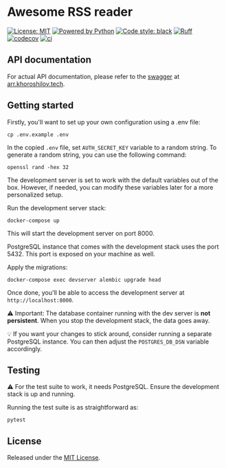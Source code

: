 # Awesome RSS reader
[![License: MIT][license-img]][license]
[![Powered by Python][python-img]][python]
[![Code style: black][black-img]][black]
[![Ruff][ruff-img]][ruff]
[![codecov][codecov-img]][codecov]
[![ci][ci-img]][ci]

## API documentation
For actual API documentation, please refer to the [swagger][swagger] at [arr.khoroshilov.tech](https://arr.khoroshilov.tech/).

## Getting started

Firstly, you'll want to set up your own configuration using a .env file:

```shell
cp .env.example .env
```

In the copied `.env` file, set `AUTH_SECRET_KEY` variable to a random string.
To generate a random string, you can use the following command:
```shell
openssl rand -hex 32
````

The development server is set to work with the default variables out of the box.
However, if needed, you can modify these variables later for a more personalized setup.

Run the development server stack:
```shell
docker-compose up
```
This will start the development server on port 8000.

PostgreSQL instance that comes with the development stack uses the port 5432.
This port is exposed on your machine as well.

Apply the migrations:
```shell
docker-compose exec devserver alembic upgrade head
```


Once done, you'll be able to access the development server at `http://localhost:8000`.

⚠️ Important: The database container running with the dev server is **not persistent**.
When you stop the development stack, the data goes away.

💡 If you want your changes to stick around, consider running a separate PostgreSQL instance.
You can then adjust the `POSTGRES_DB_DSN` variable accordingly.

## Testing

⚠️ For the test suite to work, it needs PostgreSQL. Ensure the development stack is up and running.

Running the test suite is as straightforward as:
```shell
pytest
```

## License

Released under the [MIT License](LICENSE.txt).

[license-img]: https://img.shields.io/badge/License-MIT-yellow.svg
[license]: https://opensource.org/licenses/MIT

[python-img]: https://img.shields.io/badge/python-3.11-blue.svg
[python]: https://www.python.org/downloads/release/python-3110/

[black-img]: https://img.shields.io/badge/code%20style-black-000000.svg
[black]: https://github.com/psf/black

[ruff-img]: https://img.shields.io/endpoint?url=https://raw.githubusercontent.com/astral-sh/ruff/main/assets/badge/v2.json
[ruff]: https://github.com/astral-sh/ruff

[codecov-img]: https://codecov.io/gh/sergei-doing-tests/awesome-rss-reader/branch/main/graph/badge.svg?token=A0JV2BRV23
[codecov]: https://codecov.io/gh/sergei-doing-tests/awesome-rss-reader

[ci-img]: http://github.com/sergei-doing-tests/awesome-rss-reader/actions/workflows/ci.yml/badge.svg?branch=main
[ci]: http://github.com/sergei-doing-tests/awesome-rss-reader/actions/workflows/ci.yml

[swagger]: https://arr.khoroshilov.tech/docs
